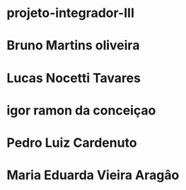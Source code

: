 # projeto-integrador-III

# Bruno Martins oliveira
# Lucas Nocetti  Tavares
# igor ramon da conceiçao
# Pedro Luiz Cardenuto
# Maria Eduarda Vieira Aragâo
